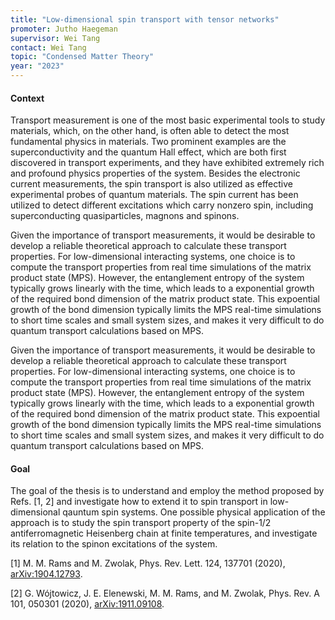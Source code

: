 ```yaml
---
title: "Low-dimensional spin transport with tensor networks"
promoter: Jutho Haegeman
supervisor: Wei Tang
contact: Wei Tang
topic: "Condensed Matter Theory"
year: "2023"
---
```


#### Context

Transport measurement is one of the most basic experimental tools to study materials, which, on the other hand, is often able to detect the most fundamental physics in materials. Two prominent examples are the superconductivity and the quantum Hall effect, which are both first discovered in transport experiments, and they have exhibited extremely rich and profound physics properties of the system. Besides the electronic current measurements, the spin transport is also utilized as effective experimental probes of quantum materials. The spin current has been utilized to detect different excitations which carry nonzero spin, including superconducting quasiparticles, magnons and spinons.

Given the importance of transport measurements, it would be desirable to develop a reliable theoretical approach to calculate these transport properties. For low-dimensional interacting systems, one choice is to compute the transport properties from real time simulations of the matrix product state (MPS). However, the entanglement entropy of the system typically grows linearly with the time, which leads to a exponential growth of the required bond dimension of the matrix product state. This expoential growth of the bond dimension typically limits the MPS real-time simulations to short time scales and small system sizes, and makes it very difficult to do quantum transport calculations based on MPS.

Given the importance of transport measurements, it would be desirable to develop a reliable theoretical approach to calculate these transport properties. For low-dimensional interacting systems, one choice is to compute the transport properties from real time simulations of the matrix product state (MPS). However, the entanglement entropy of the system typically grows linearly with the time, which leads to a exponential growth of the required bond dimension of the matrix product state. This expoential growth of the bond dimension typically limits the MPS real-time simulations to short time scales and small system sizes, and makes it very difficult to do quantum transport calculations based on MPS.


#### Goal

The goal of the thesis is to understand and employ the method proposed by Refs. [1, 2] and investigate how to extend it to spin transport in low-dimensional qauntum spin systems. One possible physical application of the approach is to study the spin transport property of the spin-1/2 antiferromagnetic Heisenberg chain at finite temperatures, and investigate its relation to the spinon excitations of the system. 


[1] M. M. Rams and M. Zwolak, Phys. Rev. Lett. 124, 137701 (2020), [arXiv:1904.12793](https://arxiv.org/abs/1904.12793).

[2] G. Wójtowicz, J. E. Elenewski, M. M. Rams, and M. Zwolak, Phys. Rev. A 101, 050301 (2020), [arXiv:1911.09108](https://arxiv.org/abs/1911.09108).


